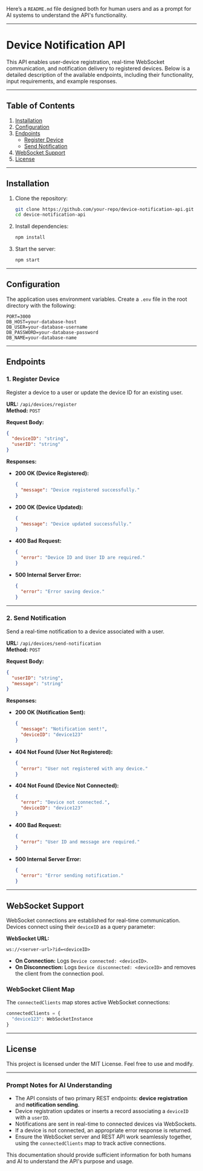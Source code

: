 Here’s a `README.md` file designed both for human users and as a prompt for AI systems to understand the API's functionality.

---

# Device Notification API

This API enables user-device registration, real-time WebSocket communication, and notification delivery to registered devices. Below is a detailed description of the available endpoints, including their functionality, input requirements, and example responses.

---

## Table of Contents

1. [Installation](#installation)
2. [Configuration](#configuration)
3. [Endpoints](#endpoints)
   - [Register Device](#register-device)
   - [Send Notification](#send-notification)
4. [WebSocket Support](#websocket-support)
5. [License](#license)

---

## Installation

1. Clone the repository:
   ```bash
   git clone https://github.com/your-repo/device-notification-api.git
   cd device-notification-api
   ```
2. Install dependencies:
   ```bash
   npm install
   ```
3. Start the server:
   ```bash
   npm start
   ```

---

## Configuration

The application uses environment variables. Create a `.env` file in the root directory with the following:

```env
PORT=3000
DB_HOST=your-database-host
DB_USER=your-database-username
DB_PASSWORD=your-database-password
DB_NAME=your-database-name
```

---

## Endpoints

### 1. **Register Device**
Register a device to a user or update the device ID for an existing user.

**URL:** `/api/devices/register`  
**Method:** `POST`  

**Request Body:**
```json
{
  "deviceID": "string",
  "userID": "string"
}
```

**Responses:**
- **200 OK (Device Registered):**
  ```json
  {
    "message": "Device registered successfully."
  }
  ```
- **200 OK (Device Updated):**
  ```json
  {
    "message": "Device updated successfully."
  }
  ```
- **400 Bad Request:**
  ```json
  {
    "error": "Device ID and User ID are required."
  }
  ```
- **500 Internal Server Error:**
  ```json
  {
    "error": "Error saving device."
  }
  ```

---

### 2. **Send Notification**
Send a real-time notification to a device associated with a user.

**URL:** `/api/devices/send-notification`  
**Method:** `POST`

**Request Body:**
```json
{
  "userID": "string",
  "message": "string"
}
```

**Responses:**
- **200 OK (Notification Sent):**
  ```json
  {
    "message": "Notification sent!",
    "deviceID": "device123"
  }
  ```
- **404 Not Found (User Not Registered):**
  ```json
  {
    "error": "User not registered with any device."
  }
  ```
- **404 Not Found (Device Not Connected):**
  ```json
  {
    "error": "Device not connected.",
    "deviceID": "device123"
  }
  ```
- **400 Bad Request:**
  ```json
  {
    "error": "User ID and message are required."
  }
  ```
- **500 Internal Server Error:**
  ```json
  {
    "error": "Error sending notification."
  }
  ```

---

## WebSocket Support

WebSocket connections are established for real-time communication. Devices connect using their `deviceID` as a query parameter:

**WebSocket URL:**
```
ws://<server-url>?id=<deviceID>
```

- **On Connection:** Logs `Device connected: <deviceID>`.
- **On Disconnection:** Logs `Device disconnected: <deviceID>` and removes the client from the connection pool.

### WebSocket Client Map
The `connectedClients` map stores active WebSocket connections:
```javascript
connectedClients = {
  "device123": WebSocketInstance
}
```

---

## License

This project is licensed under the MIT License. Feel free to use and modify.

---

### Prompt Notes for AI Understanding

- The API consists of two primary REST endpoints: **device registration** and **notification sending**.
- Device registration updates or inserts a record associating a `deviceID` with a `userID`.
- Notifications are sent in real-time to connected devices via WebSockets.
- If a device is not connected, an appropriate error response is returned.
- Ensure the WebSocket server and REST API work seamlessly together, using the `connectedClients` map to track active connections.

This documentation should provide sufficient information for both humans and AI to understand the API's purpose and usage.